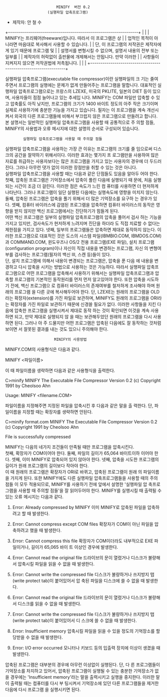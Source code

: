 <p>

                           MINIFY  버전 0.2
                       (실행파일 압축프로그램)


  * 제작자: 안 철 수


  +-----------------------------------------------------------------+
  |                                                                 |
  |    MINIFY는 프리웨어(freeware)입니다.  따라서 이 프로그램은 상  |
  |  업적인 목적이 아니라면  마음대로 복사해서 사용할 수 있습니다.  |
  |  단, 이 프로그램의 저작권은 제작자에게 있기 때문에 프로그램 및  |
  |  설명서를 변형시킬 수 없으며,  설명서 내용의  전부 또는 일부를  |
  |  제작자의 허락없이 출판물에 개제해서는 안됩니다.  만약  이러한  |
  |  사항들이 지켜지지 않으면 저작권법에 저촉됩니다.                |
  |                                                                 | 
  +-----------------------------------------------------------------+           


  실행파일 압축프로그램(executable file compressor)이란 실행파일의  크
기는 줄여주면서 프로그램의 실행에는 문제가 없게 만들어주는  프로그램을 
말합니다.  대표적인 실행파일 압축프로그램으로는 프랑스의 LZEXE, 미국의
PKLITE, 일본의 DIET 등이 있으며,  사용자들이 점점 늘어나고 있는 추세입
니다.
  MINIFY는 COM 파일만 압축할 수 있고 압축률도 아직 낮지만,  프로그램의 
크기가 1400 바이트 정도의 아주 작은 크기이며 실제로 사용하기에  충분한
기능을 가지고 있습니다.  필자는 이 프로그램을 계속  개선시켜서  외국의 
다른 프로그램들에 비해서 부끄럽지 않은 프로그램으로 만들려고 합니다.
  본 설명서는 일반적인 실행파일 압축프로그램을 사용할 때 공통적으로 주
의할 점들, MINIFY의 사용법과 오류 메시지에 대한 설명의 순서로 구성되어 
있습니다.


            실행파일 압축프로그램을 사용할 때 주의할 점들 


  실행파일 압축프로그램을 사용하는 가장 큰 이유는 프로그램의 크기를 줄
임으로써 디스크의 공간을 절약하기 위해서이다.  이러한 효과는 몇가지 프
로그램만을 사용하여 많은 자료를 취급하는 사용자보다는 많은  프로그램을 
가지고 있는 사용자의 경우에 더 두드러진다. 
  그러나 아무런 댓가 없이 이러한 장점만을 취할 수  있는  것은  아니다.  
실행파일 압축프로그램을 사용할 때는 다음과 같은 단점들도 있음을 알아두
어야 한다.
  첫째, 압축된 프로그램은 기억장소에서 압축이 풀린 다음에 실행되기  때
문에, 처음 실행되는 시간이 조금 더 걸린다.  이러한 점은 속도가 느린 컴
퓨터를 사용하면 더 현저하게 나타난다.  그러나 프로그램이  일단  실행된 
다음에는 실행속도에 영향을 미치지 않는다.
  둘째, 압축된 프로그램은 압축을 풀기 위해서 더 많은 기억장소를 요구하
는 경우가 있다.
  셋째, 컴퓨터 바이러스에 감염된 프로그램을 압축하면 컴퓨터 바이러스의 
동작은 영향을 받지 않지만 백신 프로그램에서는 진단하기가 힘들게  된다.  
어떤 백신 프로그램은 일부의 실행파일 압축프로그램의 압축을 풀어서 검사
하는 기능을 가지고 있지만, 검사속도가 현저하게 느려지며 진단을  하더라
도 직접 치료할 수 없다는 제한점을 가지고 있다.
  넷째, 일부의 프로그램들은 압축하면 제대로 동작하지  않는다.   이러한 
프로그램으로 대표적인 것은 도스의 시스템 파일(IBMBIO.COM,  IBMDOS.COM)
과 COMMAND.COM, 윈도우즈나 OS/2 전용 프로그램(EXE 파일), 설치 프로그램
(configuration program)이나 자신이 직접 내용을 변경하는 프로그램, 자신
의 변형여부를 검사하는 프로그램(필자의 백신 III,  스캔  등)들이  있다.  
단, 설치 프로그램에 의해서 내용이 변경되는 프로그램은, 압축을 푼  다음
에 내용을 변경하고 다시 압축을 시키는 방법으로 사용하는 것은 가능하다.
  따라서 실행파일 압축프로그램으로 어떤 프로그램을  압축해서  사용하기 
위해서는 실행파일 압축프로그램과 압축할 프로그램의 기본적인 동작원리를 
먼저 먼저 알고있어야 한다.  또한 압축을 시도하기 전에, 백신 프로그램으
로 컴퓨터 바이러스의 존재여부를 철저하게 조사해야 하며 원래의 프로그램
을 다른 곳에 복사해두어야 한다.  단, LZEXE는 원래의 프로그램을 OLD라는 
확장자(extension)를 가진 파일로 보관하며, MINIFY도  원래의  프로그램을 
ORI라는 확장자를 가진 파일로 보관하기 때문에 신경쓸 필요가 없다.
  이러한 사항들을 지킨 다음에 압축한 프로그램을 실행시켜서 제대로 동작
하는 것이 확인되면 이것을 계속 사용하면 되고, 만약 제대로 실행되지  않
을 때는 보관해두었던 원래의 프로그램을 다시 사용하면 된다.  그러나  아
주 드물지만 어떤 프로그램은 압축된 다음에도 잘 동작하는 것처럼  보이면
서 잘못된 결과를 내는 것도 있으니 주의해야 한다.


                          MINIFY의 사용방법


  MINIFY.COM의 사용형식은 다음과 같다.

MINIFY <파일이름>

  이 때 파일이름을 생략하면 다음과 같은 사용형식을 출력한다.

C>minify
MINIFY   The Executable File Compressor   Version 0.2
(c) Copyright 1991     by  Cheolsoo Ahn

Usage: MINIFY <filename.COM>

  파일이름을 지정해주면 지정된 파일을 압축시킨 후 다음과 같은 말을  출
력한다.  단, 파일이름을 지정할 때는 확장자를 생략하면 안된다.

C>minify format.com
MINIFY   The Executable File Compressor   Version 0.2
(c) Copyright 1991     by  Cheolsoo Ahn

File is successfully compressed

  MINIFY는 다음의 네가지 조건들이 만족될 때만  프로그램을  압축시킨다.  
첫째, 확장자가 COM이어야 한다.  둘째, 파일의 길이가 65,064  바이트이하
이어야 한다.  셋째,  이미 MINIFY로 압축되어 있지 않아야  한다.   넷째, 
압축을 시도한 프로그램의 길이가 원래 프로그램의 길이보다 작아야  한다.  
이 때 원래의 프로그램은 확장자가 ORI로 바뀌고, 압축된 프로그램이  원래
의 파일이름을 가지게 된다.
  또한 MINIFY에도 다른 실행파일 압축프로그램들을 사용할 때의  주의점들
이 모두 적용되므로, MINIFY를 사용하기 전에 앞에서 설명한 '실행파일  압
축프로그램을 사용할 때 주의할 점들'을 잘 읽어두어야 한다.
  MINIFY를 실행시킬 때 출력될 수 있는 오류 메시지는 다음과 같다.

1. Error: Already compressed by MINIFY
   이미 MINIFY로 압축된 파일을 압축하려고 할 때 발생한다.

2. Error: Cannot compress except COM files
   확장자가 COM이 아닌 파일을 압축하려고 했을 때 발생한다.

3. Error: Cannot compress this file
   확장자가 COM이더라도 내부적으로 EXE 파일이거나, 길이가 65,065  바이
   트 이상인 경우에 발생한다.

4. Error: Cannot read the original file
   드라이브의 문이 열렸거나 디스크가 불량해서 압축시킬 파일을 읽을  수 
   없을 때 발생한다.

5. Error: Cannot write the compressed file
   디스크가 불량하거나 쓰지방지 탭(write protect tab)이 붙어있어서  압
   축된 파일을 디스크에 쓸 수 없을 때 발생한다.

6. Error: Cannot read the original file
   드라이브의 문이 열렸거나 디스크가 불량해서 디스크를 읽을 수 없을 때
   발생한다.

7. Error: Cannot write the compressed file
   디스크가 불량하거나 쓰지방지 탭(write protect tab)이 붙어있어서  디
   스크에 쓸 수 없을 때 발생한다.

8. Error: Insufficient memory
   압축시킬 파일을 읽을 수 있을 정도의 기억장소를 할당받을 수 없을  때 
   발생한다.

9. Error: I/O error occurred
   모니터나 키보드 등의 입출력 장치에 이상이 생겼을 때 발생한다.

  압축된 프로그램은 대부분의 경우에 아무런 이상없이 실행된다.  단,  다
른 프로그램들이 기억장소를 차지하고 있어서, 압축된  프로그램이  실행될 
수 있는 충분한 기억장소가 없을 경우에는 'Insufficient memory'라는 말을 
출력시키고 실행을 중지한다.  이러한 말이 출력될 때는 컴퓨터를 다시  부
팅시켜서 기억장소에 있던 다른 프로그램들을 제거한 다음에 다시 프로그램
을 실행시키면 된다.

 </p>
